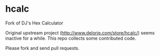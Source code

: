 hcalc
=====

Fork of DJ's Hex Calculator

Original upstream project (http://www.delorie.com/store/hcalc/) seems 
inactive for a while. This repo collects some contributed code.

Please fork and send pull requests.
